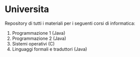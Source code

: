 # Universita
Repository di tutti i materiali per i seguenti corsi di informatica:
1. Programmazione 1 (Java)
2. Programmazione 2 (Java)
3. Sistemi operativi (C)
4. Linguaggi formali e traduttori (Java)

